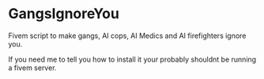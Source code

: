 # GangsIgnoreYou
Fivem script to make gangs, AI cops, AI Medics and AI firefighters ignore you.


If you need me to tell you how to install it your probably shouldnt be running a fivem server.
